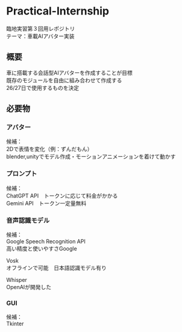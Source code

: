 # Practical-Internship
臨地実習第３回用レポジトリ<br>
テーマ：車載AIアバター実装

## 概要
車に搭載する会話型AIアバターを作成することが目標<br>
既存のモジュールを自由に組み合わせて作成する<br>
26/27日で使用するものを決定<br>

## 必要物
### アバター
候補：<br>
2Dで表情を変化（例：ずんだもん）<br>
blender,unityでモデル作成・モーションアニメーションを着けて動かす

### プロンプト
候補：<br>
ChatGPT API　トークンに応じて料金がかかる<br>
Gemini API　トークン一定量無料

### 音声認識モデル
候補：<br>
Google Speech Recognition API<br>
高い精度と使いやすさGoogle<br>

Vosk<br>
オフラインで可能　日本語認識モデル有り

Whisper<br>
OpenAIが開発した<br>

### GUI<br>
候補：<br>
Tkinter

